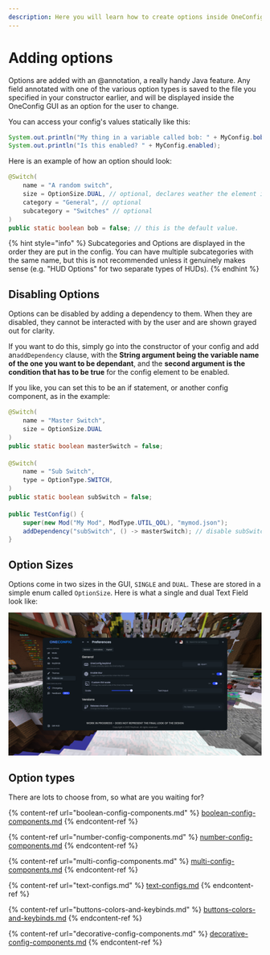 ```yaml
---
description: Here you will learn how to create options inside OneConfig.
---
```


# Adding options

Options are added with an @annotation, a really handy Java feature. Any field annotated with one of the various option types is saved to the file you specified in your constructor earlier, and will be displayed inside the OneConfig GUI as an option for the user to change.

You can access your config's values statically like this:

```java
System.out.println("My thing in a variable called bob: " + MyConfig.bob);
System.out.println("Is this enabled? " + MyConfig.enabled);
```

Here is an example of how an option should look:

```java
@Switch(
    name = "A random switch",
    size = OptionSize.DUAL, // optional, declares weather the element is single column or dual column
    category = "General", // optional
    subcategory = "Switches" // optional
)
public static boolean bob = false; // this is the default value.
```

{% hint style="info" %}
Subcategories and Options are displayed in the order they are put in the config. You can have multiple subcategories with the same name, but this is not recommended unless it genuinely makes sense (e.g. "HUD Options" for two separate types of HUDs).
{% endhint %}

## Disabling Options

Options can be disabled by adding a dependency to them. When they are disabled, they cannot be interacted with by the user and are shown grayed out for clarity.&#x20;

If you want to do this, simply go into the constructor of your config and add an`addDependency` clause, with the **String argument being the variable name of the one you want to be dependant**, and the **second argument is the condition that has to be true** for the config element to be enabled.&#x20;

If you like, you can set this to be an if statement, or another config component, as in the example:

```java
@Switch(
    name = "Master Switch",
    size = OptionSize.DUAL
)
public static boolean masterSwitch = false;

@Switch(
    name = "Sub Switch",
    type = OptionType.SWITCH,
)
public static boolean subSwitch = false;

public TestConfig() {
    super(new Mod("My Mod", ModType.UTIL_QOL), "mymod.json");
    addDependency("subSwitch", () -> masterSwitch); // disable subSwitch if masterSwitch is off, making it dependant
}
```

## Option Sizes

Options come in two sizes in the GUI, `SINGLE` and `DUAL`. These are stored in a simple enum called `OptionSize`. Here is what a single and dual Text Field look like:

![Difference between Single and Dual Variants of a Text Field](<../../.gitbook/assets/image (2).png>)

## Option types

There are lots to choose from, so what are you waiting for?

{% content-ref url="boolean-config-components.md" %}
[boolean-config-components.md](boolean-config-components.md)
{% endcontent-ref %}

{% content-ref url="number-config-components.md" %}
[number-config-components.md](number-config-components.md)
{% endcontent-ref %}

{% content-ref url="multi-config-components.md" %}
[multi-config-components.md](multi-config-components.md)
{% endcontent-ref %}

{% content-ref url="text-configs.md" %}
[text-configs.md](text-configs.md)
{% endcontent-ref %}

{% content-ref url="buttons-colors-and-keybinds.md" %}
[buttons-colors-and-keybinds.md](buttons-colors-and-keybinds.md)
{% endcontent-ref %}

{% content-ref url="decorative-config-components.md" %}
[decorative-config-components.md](decorative-config-components.md)
{% endcontent-ref %}
